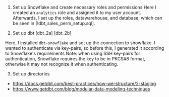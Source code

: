 

1. Set up Snowflake and create necessary roles and permissions
Here I created an `analytics` role and assigned it to my user account. Afterwards, I set up the roles, datawarehouse, and database; which can be seen in [!dbt_sales_perm_setup.sql].

2. Set up dbt
[dbt_2a]
[dbt_2b]

Here, I installed `dbt-snowflake` and set up the connection to snowflake. I wanted to authenticate via key-pairs, so before this, I generated it according to Snowflake's requirements
Note: when using SSH key-pairs for authentication, Snowflake requires the key to be in PKCS#8 format, otherwise it may not recognize it when authenticating.

3. Set up directories
- https://docs.getdbt.com/best-practices/how-we-structure/2-staging
- https://www.getdbt.com/blog/modular-data-modeling-techniques

